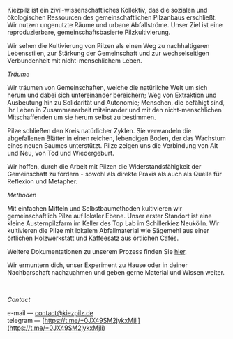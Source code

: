 Kiezpilz ist ein zivil-wissenschaftliches Kollektiv, das die sozialen und ökologischen Ressourcen des gemeinschaftlichen Pilzanbaus erschließt. Wir nutzen ungenutzte Räume und urbane Abfallströme. Unser Ziel ist eine reproduzierbare, gemeinschaftsbasierte Pilzkultivierung.

Wir sehen die Kultivierung von Pilzen als einen Weg zu nachhaltigeren Lebensstilen, zur Stärkung der Gemeinschaft und zur wechselseitigen Verbundenheit mit nicht-menschlichem Leben.


*Träume*

Wir träumen von Gemeinschaften, welche die natürliche Welt um sich herum und dabei sich untereinander bereichern; Weg von Extraktion und Ausbeutung hin zu Solidarität und Autonomie;  Menschen, die befähigt sind, ihr Leben in Zusammenarbeit miteinander und mit den nicht-menschlichen Mitschaffenden um sie herum selbst zu bestimmen.

Pilze schließen den Kreis natürlicher Zyklen. Sie verwandeln die abgefallenen Blätter in einen reichen, lebendigen Boden, der das Wachstum eines neuen Baumes unterstützt. Pilze zeigen uns die Verbindung von Alt und Neu, von Tod und Wiedergeburt.

Wir hoffen, durch die Arbeit mit Pilzen die Widerstandsfähigkeit der Gemeinschaft zu fördern - sowohl als direkte Praxis als auch als Quelle für Reflexion und Metapher.


*Methoden*

Mit einfachen Mitteln und Selbstbaumethoden kultivieren wir gemeinschaftlich Pilze auf lokaler Ebene. Unser erster Standort ist eine kleine Austernpilzfarm im Keller des Top Lab im Schillerkiez Neukölln. Wir kultivieren die Pilze mit lokalem Abfallmaterial wie Sägemehl aus einer örtlichen Holzwerkstatt und Kaffeesatz aus örtlichen Cafés.

Weitere Dokumentationen zu unserem Prozess finden Sie [hier](https://hyphalfusion.network).

Wir ermuntern dich, unser Experiment zu Hause oder in deiner Nachbarschaft nachzuahmen und geben gerne Material und Wissen weiter.

<br/>

*Contact*

e-mail — [contact@kiezpilz.de](mailto:contact@kiezpilz.de) <br/>
telegram — [https://t.me/+0JX49SM2jykxMjli](https://t.me/+0JX49SM2jykxMjli)